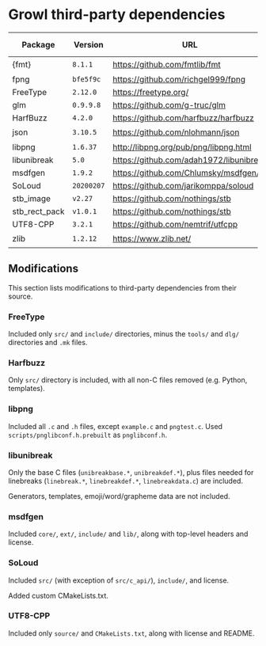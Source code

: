 # Growl third-party dependencies

| Package       | Version    | URL                                     | Vendored / Fetched |
|---------------|------------|-----------------------------------------|--------------------|
| {fmt}         | `8.1.1`    | https://github.com/fmtlib/fmt           | 📥                 |
| fpng          | `bfe5f9c`  | https://github.com/richgel999/fpng      | 💾                 |
| FreeType      | `2.12.0`   | https://freetype.org/                   | 💾                 |
| glm           | `0.9.9.8`  | https://github.com/g-truc/glm           | 💾                 |
| HarfBuzz      | `4.2.0`    | https://github.com/harfbuzz/harfbuzz    | 💾                 |
| json          | `3.10.5`   | https://github.com/nlohmann/json        | 📥                 |
| libpng        | `1.6.37`   | http://libpng.org/pub/png/libpng.html   | 💾                 |
| libunibreak   | `5.0`      | https://github.com/adah1972/libunibreak | 💾                 |
| msdfgen       | `1.9.2`    | https://github.com/Chlumsky/msdfgen/    | 💾                 |
| SoLoud        | `20200207` | https://github.com/jarikomppa/soloud    | 💾                 |
| stb_image     | `v2.27`    | https://github.com/nothings/stb         | 💾                 |
| stb_rect_pack | `v1.0.1`   | https://github.com/nothings/stb         | 💾                 |
| UTF8-CPP      | `3.2.1`    | https://github.com/nemtrif/utfcpp       | 💾                 |
| zlib          | `1.2.12`   | https://www.zlib.net/                   | 📥                 |

## Modifications

This section lists modifications to third-party dependencies from their source.

### FreeType

Included only `src/` and `include/` directories, minus the `tools/` and `dlg/`
directories and `.mk` files.

### Harfbuzz

Only `src/` directory is included, with all non-C files removed (e.g. Python,
templates).

### libpng

Included all `.c` and `.h` files, except `example.c` and `pngtest.c`. Used
`scripts/pnglibconf.h.prebuilt` as `pnglibconf.h`.

### libunibreak

Only the base C files (`unibreakbase.*`, `unibreakdef.*`), plus files needed for
linebreaks (`linebreak.*`, `linebreakdef.*`, `linebreakdata.c`) are included.

Generators, templates, emoji/word/grapheme data are not included.

### msdfgen

Included `core/`, `ext/`, `include/` and `lib/`, along with top-level headers
and license.

### SoLoud

Included `src/` (with exception of `src/c_api/`), `include/`, and license.

Added custom CMakeLists.txt.

### UTF8-CPP

Included only `source/` and `CMakeLists.txt`, along with license and README.
